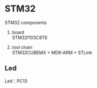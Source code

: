 # STM32
STM32 components

1. board  
STM32f103C8T6

2. tool chain  
STM32CUBEMX + MDK-ARM + STLink

## Led
Led：PC13